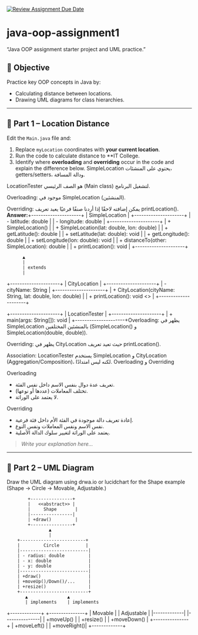 [![Review Assignment Due Date](https://classroom.github.com/assets/deadline-readme-button-22041afd0340ce965d47ae6ef1cefeee28c7c493a6346c4f15d667ab976d596c.svg)](https://classroom.github.com/a/aM4vVoua)
# java-oop-assignment1
“Java OOP assignment starter project  and UML practice.”

## 🎯 Objective
Practice key OOP concepts in Java by:
- Calculating distance between locations.
- Drawing UML diagrams for class hierarchies.

---

## 🧮 Part 1 – Location Distance
Edit the `Main.java` file and:
1. Replace `myLocation` coordinates with **your current location**.
2. Run the code to calculate distance to **IT College.
3. Identify where **overloading** and **overriding** occur in the code and explain the difference below.
SimpleLocation يحتوي على المنشئات، getters/setters، ودالة المسافة.

LocationTester هو الصف الرئيسي (Main class) لتشغيل البرنامج.

Overloading: موجود في SimpleLocation (المنشئين).

Overriding: يمكن إضافته لاحقًا إذا أردنا صنفًا فرعيًا يعيد تعريف printLocation().
**Answer:**+---------------------+
|   SimpleLocation    |
+---------------------+
| - latitude: double  |
| - longitude: double |
+---------------------+
| + SimpleLocation()  |
| + SimpleLocation(lat: double, lon: double) |
| + getLatitude(): double |
| + setLatitude(lat: double): void |
| + getLongitude(): double |
| + setLongitude(lon: double): void |
| + distanceTo(other: SimpleLocation): double |
| + printLocation(): void |
+---------------------+

          ▲
          |
          | extends
          |
+---------------------+
|     CityLocation    |
+---------------------+
| - cityName: String  |
+---------------------+
| + CityLocation(cityName: String, lat: double, lon: double) |
| + printLocation(): void  <<Overriding>> |
+---------------------+

+---------------------+
|   LocationTester    |
+---------------------+
| + main(args: String[]): void |
+---------------------+Overloading:
يظهر في SimpleLocation بالمنشئين المختلفين (SimpleLocation() و SimpleLocation(double, double)).

Overriding:
يظهر في CityLocation حيث تعيد تعريف printLocation().

Association:
LocationTester يستخدم SimpleLocation و CityLocation (Aggregation/Composition)، لكنه ليس امتدادًا.
 Overloading و Overriding

 Overloading
- تعريف عدة دوال بنفس الاسم داخل نفس الفئة.
- تختلف المعاملات (عددها أو نوعها).
- لا يعتمد على الوراثة.

 Overriding
- إعادة تعريف دالة موجودة في الفئة الأم داخل فئة فرعية.
- نفس الاسم ونفس المعاملات ونفس النوع.
- يعتمد على الوراثة لتغيير سلوك الدالة الأصلية.
> _Write your explanation here..._

---

## 🎨 Part 2 – UML Diagram
Draw the UML diagram using drwa.io or lucidchart for the Shape example (Shape → Circle → Movable, Adjustable.)  

            +----------------+
            |   <<abstract>> |
            |     Shape       |
            |----------------|
            | +draw()         |
            +----------------+
                    ▲
                    |
        +-------------------------+
        |         Circle          |
        |--------------------------|
        | - radius: double         |
        | - x: double              |
        | - y: double              |
        |--------------------------|
        | +draw()                  |
        | +moveUp()/Down()/...     |
        | +resize()                |
        +--------------------------+
           ▲               ▲
           | implements    | implements
   +-------------+      +---------------+
   |  Movable    |      |  Adjustable   |
   |-------------|      |---------------|
   | +moveUp()   |      | +resize()     |
   | +moveDown() |      +---------------+
   | +moveLeft() |
   | +moveRight()|
   +-------------+
